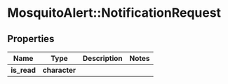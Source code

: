 # MosquitoAlert::NotificationRequest


## Properties
Name | Type | Description | Notes
------------ | ------------- | ------------- | -------------
**is_read** | **character** |  | 


